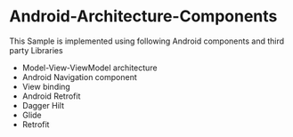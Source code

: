 # Android-Architecture-Components

This Sample is implemented using following Android components and third party Libraries 

* Model-View-ViewModel architecture 
* Android Navigation component
* View binding
* Android Retrofit
* Dagger Hilt
* Glide
* Retrofit
